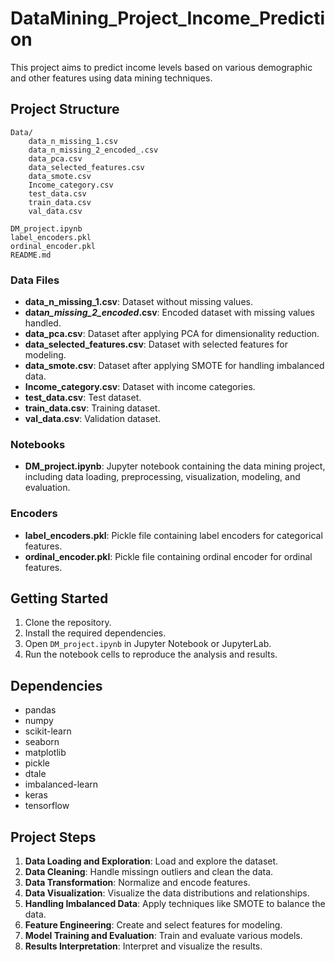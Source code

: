 # DataMining_Project_Income_Prediction

This project aims to predict income levels based on various demographic and other features using data mining techniques.

## Project Structure

```
Data/
    data_n_missing_1.csv
    data_n_missing_2_encoded_.csv
    data_pca.csv
    data_selected_features.csv
    data_smote.csv
    Income_category.csv
    test_data.csv
    train_data.csv
    val_data.csv

DM_project.ipynb
label_encoders.pkl
ordinal_encoder.pkl
README.md
```

### Data Files

- **data_n_missing_1.csv**: Dataset without missing values.
- **data*n_missing_2_encoded*.csv**: Encoded dataset with missing values handled.
- **data_pca.csv**: Dataset after applying PCA for dimensionality reduction.
- **data_selected_features.csv**: Dataset with selected features for modeling.
- **data_smote.csv**: Dataset after applying SMOTE for handling imbalanced data.
- **Income_category.csv**: Dataset with income categories.
- **test_data.csv**: Test dataset.
- **train_data.csv**: Training dataset.
- **val_data.csv**: Validation dataset.

### Notebooks

- **DM_project.ipynb**: Jupyter notebook containing the data mining project, including data loading, preprocessing, visualization, modeling, and evaluation.

### Encoders

- **label_encoders.pkl**: Pickle file containing label encoders for categorical features.
- **ordinal_encoder.pkl**: Pickle file containing ordinal encoder for ordinal features.

## Getting Started

1. Clone the repository.
2. Install the required dependencies.
3. Open `DM_project.ipynb` in Jupyter Notebook or JupyterLab.
4. Run the notebook cells to reproduce the analysis and results.

## Dependencies

- pandas
- numpy
- scikit-learn
- seaborn
- matplotlib
- pickle
- dtale
- imbalanced-learn
- keras
- tensorflow

## Project Steps

1. **Data Loading and Exploration**: Load and explore the dataset.
2. **Data Cleaning**: Handle missingn outliers and clean the data.
3. **Data Transformation**: Normalize and encode features.
4. **Data Visualization**: Visualize the data distributions and relationships.
5. **Handling Imbalanced Data**: Apply techniques like SMOTE to balance the data.
6. **Feature Engineering**: Create and select features for modeling.
7. **Model Training and Evaluation**: Train and evaluate various models.
8. **Results Interpretation**: Interpret and visualize the results.
